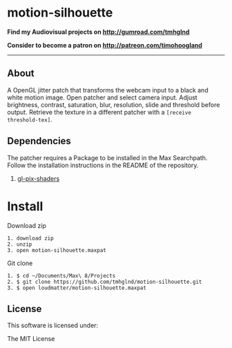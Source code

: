 # motion-silhouette

**Find my Audiovisual projects on http://gumroad.com/tmhglnd**

**Consider to become a patron on http://patreon.com/timohoogland**

---

## About

A OpenGL jitter patch that transforms the webcam input to a black and white motion image. Open patcher and select camera input. Adjust brightness, contrast, saturation, blur, resolution, slide and threshold before output. Retrieve the texture in a different patcher with a `[receive threshold-tex]`.

## Dependencies

The patcher requires a Package to be installed in the Max Searchpath. Follow the installation instructions in the README of the repository.

1. [gl-pix-shaders](https://github.com/tmhglnd/gl-pix-shaders.git)

# Install

Download zip
```
1. download zip
2. unzip
3. open motion-silhouette.maxpat
```
Git clone
```
1. $ cd ~/Documents/Max\ 8/Projects
2. $ git clone https://github.com/tmhglnd/motion-silhouette.git
3. $ open loudmatter/motion-silhouette.maxpat
```

## License

This software is licensed under:

The MIT License
